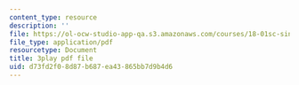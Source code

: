 ```yaml
---
content_type: resource
description: ''
file: https://ol-ocw-studio-app-qa.s3.amazonaws.com/courses/18-01sc-single-variable-calculus-fall-2010/d73fd2f08d87b687ea43865bb7d9b4d6_PNTnmH6jsRI.pdf
file_type: application/pdf
resourcetype: Document
title: 3play pdf file
uid: d73fd2f0-8d87-b687-ea43-865bb7d9b4d6
---
```

